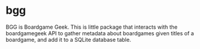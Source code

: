 # bgg

BGG is Boardgame Geek. 
This is little package that interacts with the boardgamegeek API to gather metadata about boardgames given titles of a boardgame, and add it to a SQLite database table.
